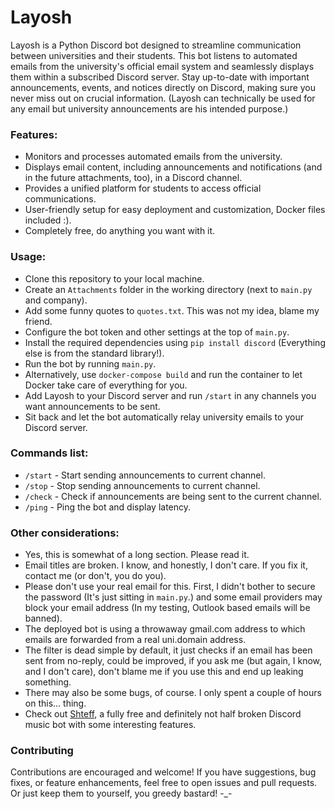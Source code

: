 # Layosh

Layosh is a Python Discord bot designed to streamline communication between universities and their students. This bot listens to automated emails from the university's official email system and seamlessly displays them within a subscribed Discord server. Stay up-to-date with important announcements, events, and notices directly on Discord, making sure you never miss out on crucial information. (Layosh can technically be used for any email but university announcements are his intended purpose.)

### Features:

- Monitors and processes automated emails from the university.
- Displays email content, including announcements and notifications (and in the future attachments, too), in a Discord channel.
- Provides a unified platform for students to access official communications.
- User-friendly setup for easy deployment and customization, Docker files included :).
- Completely free, do anything you want with it.

### Usage:

- Clone this repository to your local machine.
- Create an `Attachments` folder in the working directory (next to `main.py` and company).
- Add some funny quotes to `quotes.txt`. This was not my idea, blame my friend.
- Configure the bot token and other settings at the top of `main.py`.
- Install the required dependencies using `pip install discord` (Everything else is from the standard library!).
- Run the bot by running `main.py`.
- Alternatively, use `docker-compose build` and run the container to let Docker take care of everything for you.
- Add Layosh to your Discord server and run `/start` in any channels you want announcements to be sent.
- Sit back and let the bot automatically relay university emails to your Discord server.

### Commands list:

- `/start` - Start sending announcements to current channel.
- `/stop` - Stop sending announcements to current channel.
- `/check` - Check if announcements are being sent to the current channel.
- `/ping` - Ping the bot and display latency.

### Other considerations:

- Yes, this is somewhat of a long section. Please read it.
- Email titles are broken. I know, and honestly, I don't care. If you fix it, contact me (or don't, you do you).
- Please don't use your real email for this. First, I didn't bother to secure the password (It's just sitting in `main.py`.) and some email providers may block your email address (In my testing, Outlook based emails will be banned).
- The deployed bot is using a throwaway gmail.com address to which emails are forwarded from a real uni.domain address.
- The filter is dead simple by default, it just checks if an email has been sent from no-reply, could be improved, if you ask me (but again, I know, and I don't care), don't blame me if you use this and end up leaking something.
- There may also be some bugs, of course. I only spent a couple of hours on this... thing.
- Check out [Shteff](https://github.com/Mjolnir2425/Shteff), a fully free and definitely not half broken Discord music bot with some interesting features.

### Contributing

Contributions are encouraged and welcome! If you have suggestions, bug fixes, or feature enhancements, feel free to open issues and pull requests. Or just keep them to yourself, you greedy bastard! -_-
